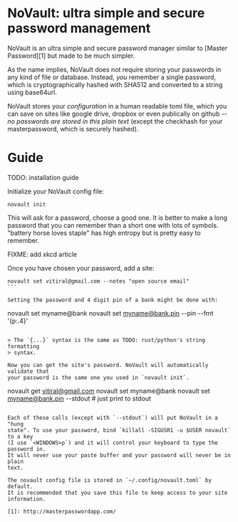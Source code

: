 # NoVault: ultra simple and secure password management

NoVault is an ultra simple and secure password manager similar to [Master
Password][1] but made to be much simpler.

As the name implies, NoVault does not require storing your passwords in
any kind of file or database. Instead, *you* remember a single password,
which is cryptographically hashed with SHA512 and converted to a string
using base64url.

NoVault stores your *configuration* in a human readable toml file, which you
can save on sites like google drive, dropbox or even publically on github --
*no passwords are stored in this plain text* (except the checkhash for your
masterpassword, which is securely hashed).

# Guide
TODO: installation guide

Initialize your NoVault config file:
```
novault init
```

This will ask for a password, choose a good one.  It is better to make a long
password that you can remember than a short one with lots of symbols. "battery
horse loves staple" has high entropy but is pretty easy to remember.

FIXME: add xkcd article

Once you have chosen your password, add a site:
````
novault set vitiral@gmail.com --notes "open source email"
```

Setting the password and 4 digit pin of a bank might be done with:
````
novault set myname@bank
novault set myname@bank.pin --pin --fmt '{p:.4}'
```

> The `{...}` syntax is the same as TODO: rust/python's string formatting
> syntax.

Now you can get the site's password. NoVault will automatically validate that
your password is the same one you used in `novault init`.
```
novault get vitiral@gmail.com
novault set myname@bank
novault set myname@bank.pin --stdout  # just print to stdout
```

Each of these calls (except with `--stdout`) will put NoVault in a "hung
state". To use your password, bind `killall -SIGUSR1 -u $USER novault` to a key
(I use `<WINDOWS>p`) and it will control your keyboard to type the password in.
It will never use your paste buffer and your password will never be in plain
text.

The novault config file is stored in `~/.config/novault.toml` by default.
It is recommended that you save this file to keep access to your site
information.

[1]: http://masterpasswordapp.com/
